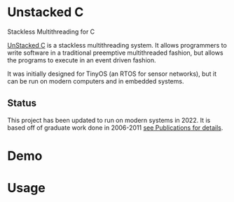 # Unstacked C
Stackless Multithreading for C

[UnStacked C](https://www.unstackedc.com) is a stackless multithreading system. It allows programmers to write software in a traditional preemptive multithreaded fashion, but allows the programs to execute in an event driven fashion.

It was initially designed for TinyOS (an RTOS for sensor networks), but it can be run on modern computers and in embedded systems.

## Status
This project has been updated to run on modern systems in 2022. It is based off of graduate work done in 2006-2011 [see Publications for details](https://www.unstackedc.com/publications/).

# Demo


# Usage
